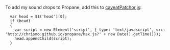 To add my sound drops to Propane, add this to [caveatPatchor.js](https://gist.github.com/825404):

```
  var head = $$('head')[0];
  if (head)
  {
    var script = new Element('script', { type: 'text/javascript', src: 'http://chrismo.github.io/propane/hax.js?' + new Date().getTime()});
    head.appendChild(script);
  }
```	
